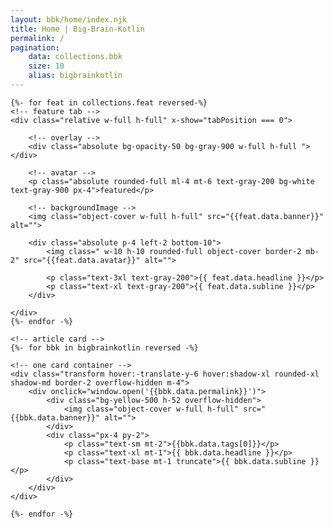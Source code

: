 ```yaml
---
layout: bbk/home/index.njk
title: Home | Big-Brain-Kotlin
permalink: /
pagination:
    data: collections.bbk
    size: 10
    alias: bigbrainkotlin
---
```



<!-- feature -->
<div class="relative border-2 transform hover:shadow-xl h-96 overflow-hidden bg-teal-400" x-data="{ tabPosition : 0 }">

    {%- for feat in collections.feat reversed-%}
    <!-- feature tab -->
    <div class="relative w-full h-full" x-show="tabPosition === 0">

        <!-- overlay -->
        <div class="absolute bg-opacity-50 bg-gray-900 w-full h-full "></div>

        <!-- avatar -->
        <p class="absolute rounded-full ml-4 mt-6 text-gray-200 bg-white text-gray-900 px-4">featured</p>

        <!-- backgroundImage -->
        <img class="object-cover w-full h-full" src="{{feat.data.banner}}" alt="">

        <div class="absolute p-4 left-2 bottom-10">
            <img class=" w-10 h-10 rounded-full object-cover border-2 mb-2" src="{{feat.data.avatar}}" alt="">

            <p class="text-3xl text-gray-200">{{ feat.data.headline }}</p>
            <p class="text-xl text-gray-200">{{ feat.data.subline }}</p>
        </div>

    </div>
    {%- endfor -%}

</div>

<!-- article list -->
<div class="lg:container lg:mx-auto lg:p-4 grid sm:grid-cols-1 md:grid-cols-2 lg:grid-cols-3">

    <!-- article card -->
    {%- for bbk in bigbrainkotlin reversed -%}

    <!-- one card container -->
    <div class="transform hover:-translate-y-6 hover:shadow-xl rounded-xl shadow-md border-2 overflow-hidden m-4">
        <div onclick="window.open('{{bbk.data.permalink}}')">
            <div class="bg-yellow-500 h-52 overflow-hidden">
                <img class="object-cover w-full h-full" src="{{bbk.data.banner}}" alt="">
            </div>
            <div class="px-4 py-2">
                <p class="text-sm mt-2">{{bbk.data.tags[0]}}</p>
                <p class="text-xl mt-1">{{ bbk.data.headline }}</p>
                <p class="text-base mt-1 truncate">{{ bbk.data.subline }}</p>
            </div>
        </div>
    </div>

    {%- endfor -%}
</div>